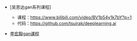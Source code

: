 * [吴恩达gan系列课程]
    * 课程：https://www.bilibili.com/video/BV1b54y1k7bY?p=1
    * 代码：https://github.com/tsuirak/deeplearning.ai

* [李宏毅gan课程](bilibili.com/video/BV1Up411R7Lk?p=8)



